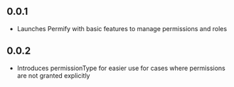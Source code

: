 ## 0.0.1

* Launches Permify with basic features to manage permissions and roles

## 0.0.2

* Introduces permissionType for easier use for cases where permissions are not granted explicitly
